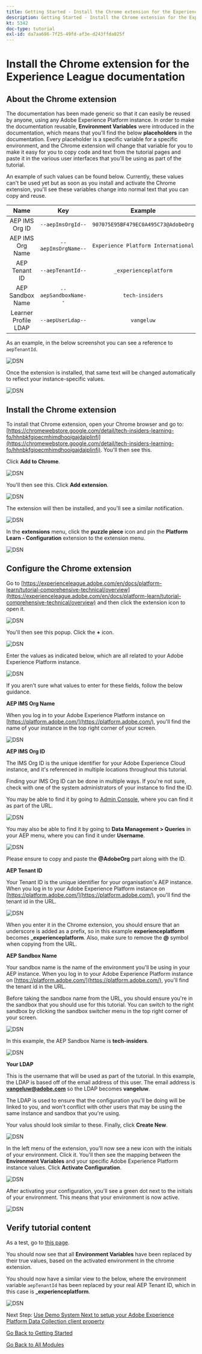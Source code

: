 ```yaml
---
title: Getting Started - Install the Chrome extension for the Experience League documentation
description: Getting Started - Install the Chrome extension for the Experience League documentation
kt: 5342
doc-type: tutorial
exl-id: da7aa686-7f25-49fd-af3e-d243ffda025f
---
```

# Install the Chrome extension for the Experience League documentation

## About the Chrome extension

The documentation has been made generic so that it can easily be reused by anyone, using any Adobe Experience Platform instance. 
In order to make the documentation reusable, **Environment Variables** were introduced in the documentation, which means that you'll find the below **placeholders** in the documentation. Every placeholder is a specific variable for a specific environment, and the Chrome extension will change that variable for you to make it easy for you to copy code and text from the tutorial pages and paste it in the various user interfaces that you'll be using as part of the tutorial.

An example of such values can be found below. Currently, these values can't be used yet but as soon as you install and activate the Chrome extension, you'll see these variables change into normal text that you can copy and reuse.

| Name     | Key | Example |
|:-------------:| :---------------:| :---------------:|
| AEP IMS Org ID         | `--aepImsOrgId--` |`907075E95BF479EC0A495C73@AdobeOrg`|
| AEP IMS Org Name         | `--aepImsOrgName--` |`Experience Platform International`|
| AEP Tenant ID         | `--aepTenantId--` | `_experienceplatform` |
| AEP Sandbox Name         | `--aepSandboxName--` | `tech-insiders` |
| Learner Profile LDAP        | `--aepUserLdap--` | `vangeluw`|

As an example, in the below screenshot you can see a reference to `aepTenantId`.

![DSN](./images/mod7before.png)

Once the extension is installed, that same text will be changed automatically to reflect your instance-specific values.

![DSN](./images/mod7.png)

## Install the Chrome extension

To install that Chrome extension, open your Chrome browser and go to: [https://chromewebstore.google.com/detail/tech-insiders-learning-fo/hhnbkfgioecmhimdhooigajdajplinfi](https://chromewebstore.google.com/detail/tech-insiders-learning-fo/hhnbkfgioecmhimdhooigajdajplinfi). You'll then see this. 

Click **Add to Chrome**. 

![DSN](./images/c2.png)

You'll then see this. Click **Add extension**.

![DSN](./images/c3.png)

The extension will then be installed, and you'll see a similar notification.

![DSN](./images/c4.png)

In the **extensions** menu, click the **puzzle piece** icon and pin the **Platform Learn - Configuration** extension to the extension menu.

![DSN](./images/c6.png)

## Configure the Chrome extension

Go to [https://experienceleague.adobe.com/en/docs/platform-learn/tutorial-comprehensive-technical/overview](https://experienceleague.adobe.com/en/docs/platform-learn/tutorial-comprehensive-technical/overview) and then click the extension icon to open it.

![DSN](./images/tuthome.png)

You'll then see this popup. Click the **+** icon.

![DSN](./images/c7.png)

Enter the values as indicated below, which are all related to your Adobe Experience Platform instance. 

![DSN](./images/c8.png)

If you aren't sure what values to enter for these fields, follow the below guidance.

**AEP IMS Org Name**

When you log in to your Adobe Experience Platform instance on [https://platform.adobe.com/](https://platform.adobe.com/), you'll find the name of your instance in the top right corner of your screen.

![DSN](./images/aepname.png)

**AEP IMS Org ID**

The IMS Org ID is the unique identifier for your Adobe Experience Cloud instance, and it's referenced in multiple locations throughout this tutorial.

Finding your IMS Org ID can be done in multiple ways. If you're not sure, check with one of the system administrators of your instance to find the ID.

You may be able to find it by going to [Admin Console](https://adminconsole.adobe.com/), where you can find it as part of the URL.

![DSN](./images/aepid1.png)

You may also be able to find it by going to **Data Management > Queries** in your AEP menu, where you can find it under **Username**.

![DSN](./images/aepid2.png)

Please ensure to copy and paste the **@AdobeOrg** part along with the ID.

**AEP Tenant ID**

Your Tenant ID is the unique identifier for your organisation's AEP instance. When you log in to your Adobe Experience Platform instance on [https://platform.adobe.com/](https://platform.adobe.com/), you'll find the tenant id in the URL.

![DSN](./images/aeptenantid.png)

When you enter it in the Chrome extension, you should ensure that an underscore is added as a prefix, so in this example **experienceplatform** becomes **_experienceplatform**. Also, make sure to remove the **@** symbol when copying from the URL.

**AEP Sandbox Name**

Your sandbox name is the name of the environment you'll be using in your AEP instance. When you log in to your Adobe Experience Platform instance on [https://platform.adobe.com/](https://platform.adobe.com/), you'll find the tenant id in the URL. 

Before taking the sandbox name from the URL, you should ensure you're in the sandbox that you should use for this tutorial. You can switch to the right sandbox by clicking the sandbox switcher menu in the top right corner of your screen.

![DSN](./images/aepsandboxsw.png)

In this example, the AEP Sandbox Name is **tech-insiders**.

![DSN](./images/aepsname.png)

**Your LDAP**

This is the username that will be used as part of the tutorial. In this example, the LDAP is based off of the email address of this user. The email address is **vangeluw@adobe.com** so the LDAP becomes **vangeluw**.

The LDAP is used to ensure that the configuration you'll be doing will be linked to you, and won't conflict with other users that may be using the same instance and sandbox that you're using.

Your valus should look similar to these.
Finally, click **Create New**.

![DSN](./images/c8a.png)


In the left menu of the extension, you'll now see a new icon with the initials of your environment. Click it. You'll then see the mapping between the **Environment Variables** and your specific Adobe Experience Platform instance values. Click **Activate Configuration**.

![DSN](./images/c9.png)

After activating your configuration, you'll see a green dot next to the initials of your environment. This means that your environment is now active.

![DSN](./images/c10.png)

## Verify tutorial content

As a test, go to [this page](https://experienceleague.adobe.com/en/docs/platform-learn/tutorial-comprehensive-technical/datadistiller/module51/ex4).

You should now see that all **Environment Variables** have been replaced by their true values, based on the activated environment in the chrome extension.

You should now have a similar view to the below, where the environment variable `aepTenantId` has been replaced by your real AEP Tenant ID, which in this case is **_experienceplatform**. 

![DSN](./images/mod7.png)

Next Step: [Use Demo System Next to setup your Adobe Experience Platform Data Collection client property](./ex2.md)

[Go Back to Getting Started](./getting-started.md)

[Go Back to All Modules](./../../../overview.md)
